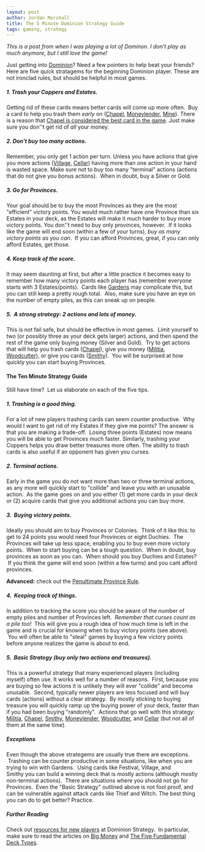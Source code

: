 ```yaml
---
layout: post
author: Jordan Marshall
title: The 5 Minute Dominion Strategy Guide
tags: gaming, strategy
---
```


<em>This is a post from when I was playing a lot of Dominon.  I don't play as much anymore, but I still love the game!</em>

Just getting into <a href="http://en.wikipedia.org/wiki/Dominion_(card_game)" target="_blank">Dominion</a>?  Need a few pointers to help beat your friends?  Here are five quick stratagems for the beginning Dominion player. These are not ironclad rules, but should be helpful in most games.

##### 1. Trash your Coppers and Estates.

Getting rid of these cards means better cards will come up more often.  Buy a card to help you trash them <em>early</em> on (<a href="http://wiki.dominionstrategy.com/index.php/Chapel" target="_blank">Chapel</a>, <a href="http://wiki.dominionstrategy.com/index.php/Moneylender"
target="_blank">Moneylender</a>, <a href="http://wiki.dominionstrategy.com/index.php/Mine" target="_blank">Mine</a>).   There is a reason that <a href="http://dominionstrategy.com/2010/11/17/dominion-chapel/" target="_blank">Chapel is considered the best card in the game</a>.  Just make sure you don''t get rid of <em>all</em> your money.

##### 2. Don't buy too many actions. 

Remember, you only get 1 action per turn.  Unless you have actions that give you more actions (<a href="http://wiki.dominionstrategy.com/index.php/Village" target="_blank">Village</a>, <a href="http://wiki.dominionstrategy.com/index.php/Cellar" target="_blank">Cellar</a>) having more than one action in your hand is wasted space. Make sure not to buy too many "terminal" actions (actions that do not give you bonus actions).  When in doubt, buy a Silver or Gold.

##### 3. Go for Provinces.

Your goal should be to buy the most Provinces as they are the most "efficient" victory points.  You would much rather have one Province than six Estates in your deck, as the Estates will make it much harder to buy more victory points.  You don''t need to buy only provinces, however.  If it looks like the game will end soon (within a few of <em>your</em> turns), <em>buy as many victory points as you can</em>.  If you can afford Provinces, great, if you can only afford Estates, get those.

##### 4. Keep track of the score. 

It may seem daunting at first, but after a little practice it becomes easy to remember how many victory points each player has (remember everyone starts with 3 Estates/points).  Cards like <a href="http://wiki.dominionstrategy.com/index.php/Gardens" target="_blank"> Gardens</a> may complicate this, but you can still keep a pretty rough total.  Also, make sure you have an eye on the number of empty piles, as this can sneak up on people.

##### 5.  A strong strategy: 2 actions and lots of money.

This is not fail safe, but should be effective in most games.  Limit yourself to two (or possibly three as your deck gets larger) actions, and then spend the rest of the game only buying money (Silver and Gold).  Try to get actions that will help you trash cards (<a href="http://wiki.dominionstrategy.com/index.php/Chapel" target="_blank">Chapel</a>), give you money (<a href="http://wiki.dominionstrategy.com/index.php/Militia" target="_blank">Militia</a>, <a href="http://wiki.dominionstrategy.com/index.php/Woodcutter" target="_blank">Woodcutter</a>), or give you cards (<a href="http://wiki.dominionstrategy.com/index.php/Smithy" target="_blank">Smithy</a>).  You will be surprised at how quickly you can start buying Provinces.


#### The Ten Minute Strategy Guide

Still have time?  Let us elaborate on each of the five tips.

##### 1. Trashing is a good thing.

For a lot of new players trashing cards can seem counter productive.  Why would I want to get rid of my Estates if they give me points?  The answer is that you are making a trade-off.  Losing three points (Estates) now means you will be able to get Provinces much faster.  Similarly, trashing your Coppers helps you draw better treasures more often.  The ability to trash cards is also useful if an opponent has given you curses.

##### 2. Terminal actions.

Early in the game you do not want more than two or three terminal actions, as any more will quickly start to "collide" and leave you with an unusable action.  As the game goes on and you either (1) get more cards in your deck or (2) acquire cards that give you additional actions you can buy more.
       
##### 3.  Buying victory points.  

Ideally you should aim to buy Provinces or Colonies.  Think of it like this: to get to 24 points you would need four Provinces or eight Duchies.  The Provinces will take up less space, enabling you to buy even more victory points.  When to start buying can be a tough question.  When in doubt, buy provinces as soon as you can.  When should you buy Duchies and Estates?  If you think the game will end soon (within a few turns) and you cant afford provinces.  

<strong>Advanced:</strong> check out the <a href="http://dominionstrategy.com/2011/03/28/the-penultimate-province-rule/" target="_blank">Penultimate Province Rule</a>.


##### 4.  Keeping track of things.  

In addition to tracking the score you should be aware of the number of empty piles and number of Provinces left.  <em>Remember that curses count as a pile too!</em>  This will give you a rough idea of how much time is left in the game and is crucial for knowing when to buy victory points (see above).  You will often be able to "steal" games by buying a few victory points before anyone realizes the game is about to end.

##### 5.  Basic Strategy (buy only two actions and treasures). 

This is a powerful strategy that many experienced players (including myself) often use. It works well for a number of reasons.  First, because you are buying so few actions it is unlikely they will ever "collide" and become unusable.  Second, typically newer players are less focused and will buy cards (actions) without a clear strategy.  By mostly sticking to buying treasure you will quickly ramp up the buying power of your deck, faster than if you had been buying "randomly".  Actions that go well with this strategy: <a href="http://wiki.dominionstrategy.com/index.php/Militia" target="_blank">Militia</a>, <a href="http://wiki.dominionstrategy.com/index.php/Chapel" target="_blank">Chapel</a>, <a href="http://wiki.dominionstrategy.com/index.php/Smithy" target="_blank">Smithy</a>, <a href="http://wiki.dominionstrategy.com/index.php/Moneylender" target="_blank">Moneylender</a>, <a href="http://wiki.dominionstrategy.com/index.php/Woodcutter" target="_blank">Woodcutter</a>, and <a href="http://wiki.dominionstrategy.com/index.php/Cellar" target="_blank">Cellar</a> (but not all of them at the same time).

##### Exceptions

Even though the above strategems are usually true there are exceptions.  Trashing can be counter productive in some situations, like when you are trying to win with Gardens.  Using cards like Festival, Village, and Smithy you can build a winning deck that is mostly actions (although mostly non-terminal actions).  There are situations where you should not go for Provinces.  Even the "Basic Strategy" outlined above is not fool proof, and can be vulnerable against attack cards like Thief and Witch.  The best thing you can do to get better? Practice.

##### Further Reading

Check out <a href="http://dominionstrategy.com/new-to-dominion/" target="_blank">resources for new players</a> at Dominion Strategy.  In particular, make sure to read the articles on <a href="http://dominionstrategy.com/big-money/" target="_blank">Big Money</a> and <a href="http://dominionstrategy.com/2013/01/21/the-five-fundamental-deck-types-introduction/" target="_blank">The Five Fundamental Deck Types</a>.